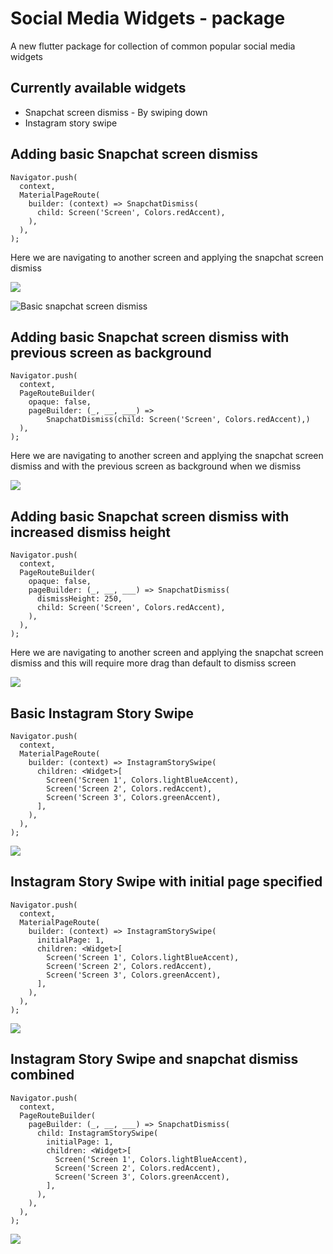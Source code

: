 # Social Media Widgets - package

A new flutter package for collection of common popular social media widgets

## Currently available widgets

* Snapchat screen dismiss - By swiping down
* Instagram story swipe

## Adding basic Snapchat screen dismiss

    Navigator.push(
      context,
      MaterialPageRoute(
        builder: (context) => SnapchatDismiss(
          child: Screen('Screen', Colors.redAccent),
        ),
      ),
    );

Here we are navigating to another screen and applying the snapchat screen dismiss

<img src="https://github.com/GursheeshSingh/social_media_widgets/blob/master/screenshots/screenshot1.gif"/>

![Basic snapchat screen dismiss](/screenshots/screenshot1.gif)

## Adding basic Snapchat screen dismiss with previous screen as background

    Navigator.push(
      context,
      PageRouteBuilder(
        opaque: false,
        pageBuilder: (_, __, ___) =>
            SnapchatDismiss(child: Screen('Screen', Colors.redAccent),)
      ),
    );

Here we are navigating to another screen and applying the snapchat screen dismiss and with the previous screen as background when we dismiss

<img src="https://github.com/GursheeshSingh/social_media_widgets/blob/master/screenshots/screenshot2.gif"/>

## Adding basic Snapchat screen dismiss with increased dismiss height

    Navigator.push(
      context,
      PageRouteBuilder(
        opaque: false,
        pageBuilder: (_, __, ___) => SnapchatDismiss(
          dismissHeight: 250,
          child: Screen('Screen', Colors.redAccent),
        ),
      ),
    );

Here we are navigating to another screen and applying the snapchat screen dismiss and this will require more drag than default to dismiss screen

<img src="https://github.com/GursheeshSingh/social_media_widgets/blob/master/screenshots/screenshot3.gif"/>

## Basic Instagram Story Swipe

    Navigator.push(
      context,
      MaterialPageRoute(
        builder: (context) => InstagramStorySwipe(
          children: <Widget>[
            Screen('Screen 1', Colors.lightBlueAccent),
            Screen('Screen 2', Colors.redAccent),
            Screen('Screen 3', Colors.greenAccent),
          ],
        ),
      ),
    );

<img src="https://github.com/GursheeshSingh/social_media_widgets/blob/master/screenshots/screenshot4.gif"/>

## Instagram Story Swipe with initial page specified

    Navigator.push(
      context,
      MaterialPageRoute(
        builder: (context) => InstagramStorySwipe(
          initialPage: 1,
          children: <Widget>[
            Screen('Screen 1', Colors.lightBlueAccent),
            Screen('Screen 2', Colors.redAccent),
            Screen('Screen 3', Colors.greenAccent),
          ],
        ),
      ),
    );

<img src="https://github.com/GursheeshSingh/social_media_widgets/blob/master/screenshots/screenshot5.gif"/>


## Instagram Story Swipe and snapchat dismiss combined

    Navigator.push(
      context,
      PageRouteBuilder(
        pageBuilder: (_, __, ___) => SnapchatDismiss(
          child: InstagramStorySwipe(
            initialPage: 1,
            children: <Widget>[
              Screen('Screen 1', Colors.lightBlueAccent),
              Screen('Screen 2', Colors.redAccent),
              Screen('Screen 3', Colors.greenAccent),
            ],
          ),
        ),
      ),
    );

<img src="https://github.com/GursheeshSingh/social_media_widgets/blob/master/screenshots/screenshot6.gif"/>



